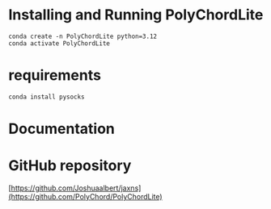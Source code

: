 # Installing and Running PolyChordLite
```
conda create -n PolyChordLite python=3.12
conda activate PolyChordLite
```


# requirements
```
conda install pysocks
```
# Documentation

# GitHub repository
[https://github.com/Joshuaalbert/jaxns](https://github.com/PolyChord/PolyChordLite)
